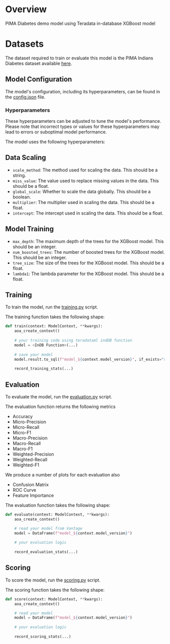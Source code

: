 # Overview

PIMA Diabetes demo model using Teradata in-database XGBoost model

# Datasets 
The dataset required to train or evaluate this model is the PIMA Indians Diabetes dataset available [here](http://nrvis.com/data/mldata/pima-indians-diabetes.csv).

## Model Configuration

The model's configuration, including its hyperparameters, can be found in the [config.json](model_definitions/pima_python_indb_xgboost/config.json) file.

### Hyperparameters

These hyperparameters can be adjusted to tune the model's performance. Please note that incorrect types or values for these hyperparameters may lead to errors or suboptimal model performance.

The model uses the following hyperparameters:

## Data Scaling

- `scale_method`: The method used for scaling the data. This should be a string.
- `miss_value`: The value used to replace missing values in the data. This should be a float.
- `global_scale`: Whether to scale the data globally. This should be a boolean.
- `multiplier`: The multiplier used in scaling the data. This should be a float.
- `intercept`: The intercept used in scaling the data. This should be a float.

## Model Training

- `max_depth`: The maximum depth of the trees for the XGBoost model. This should be an integer.
- `num_boosted_trees`: The number of boosted trees for the XGBoost model. This should be an integer.
- `tree_size`: The size of the trees for the XGBoost model. This should be a float.
- `lambda1`: The lambda parameter for the XGBoost model. This should be a float.

## Training

To train the model, run the [training.py](model_definitions/pima_python_indb_xgboost/model_modules/training.py) script.

The training function takes the following shape:

```python
def train(context: ModelContext, **kwargs):
    aoa_create_context()
    
    # your training code using teradataml indDB function
    model = <InDB Function>(...)
    
    # save your model
    model.result.to_sql(f"model_${context.model_version}", if_exists="replace")  
    
    record_training_stats(...)
```

## Evaluation

To evaluate the model, run the [evaluation.py](model_definitions/pima_python_indb_xgboost/model_modules/evaluation.py) script.

The evaluation function returns the following metrics

- Accuracy
- Micro-Precision
- Micro-Recall
- Micro-F1
- Macro-Precision
- Macro-Recall
- Macro-F1
- Weighted-Precision
- Weighted-Recall
- Weighted-F1

We produce a number of plots for each evaluation also

- Confusion Matrix
- ROC Curve
- Feature Importance

The evaluation function takes the following shape:

```python
def evaluate(context: ModelContext, **kwargs):
    aoa_create_context()

    # read your model from Vantage
    model = DataFrame(f"model_${context.model_version}")
    
    # your evaluation logic
    
    record_evaluation_stats(...)
```

## Scoring

To score the model, run the [scoring.py](model_definitions/pima_python_indb_xgboost/model_modules/scoring.py) script.

The scoring function takes the following shape:

```python
def score(context: ModelContext, **kwargs):
    aoa_create_context()

    # read your model
    model = DataFrame(f"model_${context.model_version}")
    
    # your evaluation logic
    
    record_scoring_stats(...)
```
